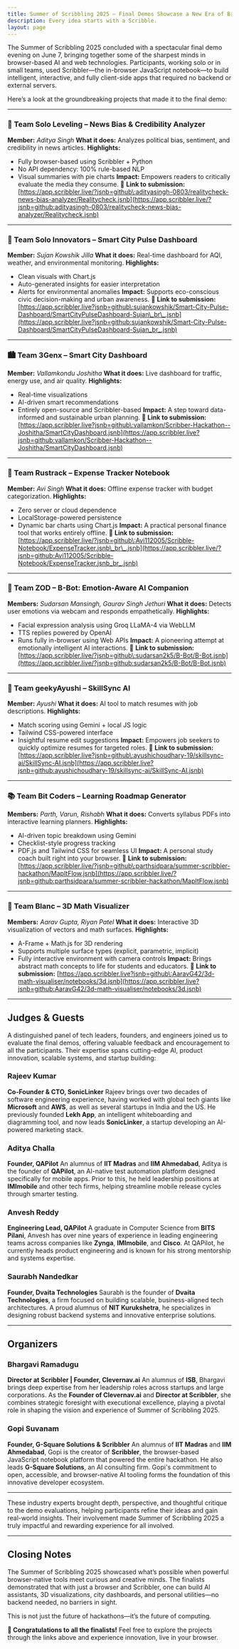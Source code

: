 ```yaml
---
title: Summer of Scribbling 2025 – Final Demos Showcase a New Era of Browser-Based Innovation
description: Every idea starts with a Scribble.
layout: page
---
```


The Summer of Scribbling 2025 concluded with a spectacular final demo evening on June 7, bringing together some of the sharpest minds in browser-based AI and web technologies. Participants, working solo or in small teams, used Scribbler—the in-browser JavaScript notebook—to build intelligent, interactive, and fully client-side apps that required no backend or external servers.

Here’s a look at the groundbreaking projects that made it to the final demo:

---

### 🌟 Team Solo Leveling – News Bias & Credibility Analyzer

**Member:** *Aditya Singh*
**What it does:** Analyzes political bias, sentiment, and credibility in news articles.
**Highlights:**

* Fully browser-based using Scribbler + Python
* No API dependency: 100% rule-based NLP
* Visual summaries with pie charts
  **Impact:** Empowers readers to critically evaluate the media they consume.
  🔗 **Link to submission:** [https://app.scribbler.live/?jsnb=github\:adityasingh-0803/realitycheck-news-bias-analyzer/Realitycheck.jsnb](https://app.scribbler.live/?jsnb=github:adityasingh-0803/realitycheck-news-bias-analyzer/Realitycheck.jsnb)

---

### 🌿 Team Solo Innovators – Smart City Pulse Dashboard

**Member:** *Sujan Kowshik Jilla*
**What it does:** Real-time dashboard for AQI, weather, and environmental monitoring.
**Highlights:**

* Clean visuals with Chart.js
* Auto-generated insights for easier interpretation
* Alerts for environmental anomalies
  **Impact:** Supports eco-conscious civic decision-making and urban awareness.
  🔗 **Link to submission:** [https://app.scribbler.live?jsnb=github\:sujankowshik/Smart-City-Pulse-Dashboard/SmartCityPulseDashboard-Sujan\_br\_.jsnb](https://app.scribbler.live?jsnb=github:sujankowshik/Smart-City-Pulse-Dashboard/SmartCityPulseDashboard-Sujan_br_.jsnb)

---

### 🏙️ Team 3Genx – Smart City Dashboard

**Member:** *Vallamkondu Joshitha*
**What it does:** Live dashboard for traffic, energy use, and air quality.
**Highlights:**

* Real-time visualizations
* AI-driven smart recommendations
* Entirely open-source and Scribbler-based
  **Impact:** A step toward data-informed and sustainable urban planning.
  🔗 **Link to submission:** [https://app.scribbler.live?jsnb=github\:vallamkon/Scribber-Hackathon--Joshitha/SmartCityDashboard.jsnb](https://app.scribbler.live?jsnb=github:vallamkon/Scribber-Hackathon--Joshitha/SmartCityDashboard.jsnb)

---

### 💸 Team Rustrack – Expense Tracker Notebook

**Member:** *Avi Singh*
**What it does:** Offline expense tracker with budget categorization.
**Highlights:**

* Zero server or cloud dependence
* LocalStorage-powered persistence
* Dynamic bar charts using Chart.js
  **Impact:** A practical personal finance tool that works entirely offline.
  🔗 **Link to submission:** [https://app.scribbler.live/?jsnb=github\:Avi112005/Scribble-Notebook/ExpenseTracker.jsnb\_br\_.jsnb](https://app.scribbler.live/?jsnb=github:Avi112005/Scribble-Notebook/ExpenseTracker.jsnb_br_.jsnb)

---

### 🤖 Team ZOD – B-Bot: Emotion-Aware AI Companion

**Members:** *Sudarsan Mansingh, Gaurav Singh Jethuri*
**What it does:** Detects user emotions via webcam and responds empathetically.
**Highlights:**

* Facial expression analysis using Groq LLaMA-4 via WebLLM
* TTS replies powered by OpenAI
* Runs fully in-browser using Web APIs
  **Impact:** A pioneering attempt at emotionally intelligent AI interactions.
  🔗 **Link to submission:** [https://app.scribbler.live/?jsnb=github\:sudarsan2k5/B-Bot/B-Bot.jsnb](https://app.scribbler.live/?jsnb=github:sudarsan2k5/B-Bot/B-Bot.jsnb)

---

### 🧠 Team geekyAyushi – SkillSync AI

**Member:** *Ayushi*
**What it does:** AI tool to match resumes with job descriptions.
**Highlights:**

* Match scoring using Gemini + local JS logic
* Tailwind CSS-powered interface
* Insightful resume edit suggestions
  **Impact:** Empowers job seekers to quickly optimize resumes for targeted roles.
  🔗 **Link to submission:** [https://app.scribbler.live?jsnb=github\:ayushichoudhary-19/skillsync-ai/SkillSync-AI.jsnb](https://app.scribbler.live?jsnb=github:ayushichoudhary-19/skillsync-ai/SkillSync-AI.jsnb)

---

### 📚 Team Bit Coders – Learning Roadmap Generator

**Members:** *Parth, Varun, Rishabh*
**What it does:** Converts syllabus PDFs into interactive learning planners.
**Highlights:**

* AI-driven topic breakdown using Gemini
* Checklist-style progress tracking
* PDF.js and Tailwind CSS for seamless UI
  **Impact:** A personal study coach built right into your browser.
  🔗 **Link to submission:** [https://app.scribbler.live/?jsnb=github\:parthsidpara/summer-scribbler-hackathon/MapItFlow.jsnb](https://app.scribbler.live/?jsnb=github:parthsidpara/summer-scribbler-hackathon/MapItFlow.jsnb)

---

### 📐 Team Blanc – 3D Math Visualizer

**Members:** *Aarav Gupta, Riyan Patel*
**What it does:** Interactive 3D visualization of vectors and math surfaces.
**Highlights:**

* A-Frame + Math.js for 3D rendering
* Supports multiple surface types (explicit, parametric, implicit)
* Fully interactive environment with camera controls
  **Impact:** Brings abstract math concepts to life for students and educators.
  🔗 **Link to submission:** [https://app.scribbler.live?jsnb=github\:AaravG42/3d-math-visualiser/notebooks/3d.jsnb](https://app.scribbler.live?jsnb=github:AaravG42/3d-math-visualiser/notebooks/3d.jsnb)

---

## Judges & Guests

A distinguished panel of tech leaders, founders, and engineers joined us to evaluate the final demos, offering valuable feedback and encouragement to all the participants. Their expertise spans cutting-edge AI, product innovation, scalable systems, and startup building:

### Rajeev Kumar

**Co-Founder & CTO, SonicLinker**
Rajeev brings over two decades of software engineering experience, having worked with global tech giants like **Microsoft** and **AWS**, as well as several startups in India and the US. He previously founded **Lekh App**, an intelligent whiteboarding and diagramming tool, and now leads **SonicLinker**, a startup developing an AI-powered marketing stack.

### Aditya Challa

**Founder, QAPilot**
An alumnus of **IIT Madras** and **IIM Ahmedabad**, Aditya is the founder of **QAPilot**, an AI-native test automation platform designed specifically for mobile apps. Prior to this, he held leadership positions at **IMImobile** and other tech firms, helping streamline mobile release cycles through smarter testing.

### Anvesh Reddy

**Engineering Lead, QAPilot**
A graduate in Computer Science from **BITS Pilani**, Anvesh has over nine years of experience in leading engineering teams across companies like **Zynga**, **IMImobile**, and **Cisco**. At QAPilot, he currently heads product engineering and is known for his strong mentorship and systems expertise.

### Saurabh Nandedkar

**Founder, Dvaita Technologies**
Saurabh is the founder of **Dvaita Technologies**, a firm focused on building scalable, business-aligned tech architectures. A proud alumnus of **NIT Kurukshetra**, he specializes in designing robust backend systems and innovative enterprise solutions.


---

## Organizers

### Bhargavi Ramadugu

**Director at Scribbler | Founder, Clevernav.ai**
An alumnus of **ISB**, Bhargavi brings deep expertise from her leadership roles across startups and large corporations. As the **Founder of Clevernav.ai** and **Director at Scribbler**, she combines strategic foresight with executional excellence, playing a pivotal role in shaping the vision and experience of Summer of Scribbling 2025.

### Gopi Suvanam

**Founder, G-Square Solutions & Scribbler**
An alumnus of **IIT Madras** and **IIM Ahmedabad**, Gopi is the creator of **Scribbler**, the browser-based JavaScript notebook platform that powered the entire hackathon. He also leads **G-Square Solutions**, an AI consulting firm. Gopi's commitment to open, accessible, and browser-native AI tooling forms the foundation of this innovative developer ecosystem.

---



These industry experts brought depth, perspective, and thoughtful critique to the demo evaluations, helping participants refine their ideas and gain real-world insights. Their involvement made Summer of Scribbling 2025 a truly impactful and rewarding experience for all involved.

---

## Closing Notes

The Summer of Scribbling 2025 showcased what’s possible when powerful browser-native tools meet curious and creative minds. The finalists demonstrated that with just a browser and Scribbler, one can build AI assistants, 3D visualizations, city dashboards, and personal utilities—no backend needed, no barriers in sight.

This is not just the future of hackathons—it’s the future of computing.

**🎉 Congratulations to all the finalists!**
Feel free to explore the projects through the links above and experience innovation, live in your browser.
